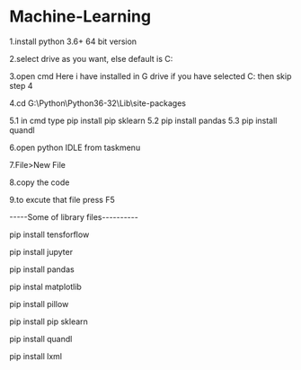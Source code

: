 # Machine-Learning 

1.install python 3.6+ 64 bit version 

2.select drive as you want, else default is C: 

3.open cmd 
 Here i have installed in G drive  if you have selected C: then skip step 4

4.cd G:\Python\Python36-32\Lib\site-packages

5.1 in cmd type pip install pip sklearn
5.2 pip install pandas
5.3 pip install quandl

6.open python IDLE from taskmenu 

7.File>New File 

8.copy the code 

9.to excute that file press F5 

-----Some of library files----------

pip install tensforflow

pip install jupyter

pip install pandas

pip instal matplotlib

pip install pillow

pip install pip sklearn

pip install quandl

pip install lxml 


